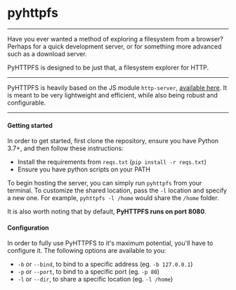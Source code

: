 # pyhttpfs
---

Have you ever wanted a method of exploring a filesystem from a browser?
Perhaps for a quick development server, or for something more advanced such as a download server.

PyHTTPFS is designed to be just that, a filesystem explorer for HTTP.

---
PyHTTPFS is heavily based on the JS module `http-server`, [available here](https://www.npmjs.com/package/http-server). It is meant to be very lightweight and efficient, while also being robust and configurable.

---

#### Getting started
In order to get started, first clone the repository, ensure you have Python 3.7+, and then follow these instructions: 
- Install the requirements from `reqs.txt` (`pip install -r reqs.txt`)
- Ensure you have python scripts on your PATH

To begin hosting the server, you can simply run `pyhttpfs` from your terminal.
To customize the shared location, pass the `-l` location and specify a new one. For example, `pyhttpfs -l /home` would share the `/home` folder.

It is also worth noting that by default, **PyHTTPFS runs on port 8080**.


#### Configuration
In order to fully use PyHTTPFS to it's maximum potential, you'll have to configure it. The following options are available to you:
- `-b` or `--bind`, to bind to a specific address (eg. `-b 127.0.0.1`)
- `-p` or `--port`, to bind to a specific port (eg. `-p 80`)
- `-l` or `--dir`, to share a specific location (eg. `-l /home`)